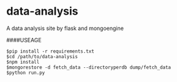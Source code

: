 data-analysis
=============

A data analysis site by flask and mongoengine


####USEAGE

```
$pip install -r requirements.txt
$cd /path/to/data-analysis
$npm install
$mongorestore -d fetch_data --directoryperdb dump/fetch_data
$python run.py
```
